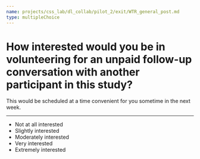 ```yaml
---
name: projects/css_lab/dl_collab/pilot_2/exit/WTR_general_post.md
type: multipleChoice
---
```


# How interested would you be in volunteering for an unpaid follow-up conversation with another participant in this study?

This would be scheduled at a time convenient for you sometime in the next week.

---

- Not at all interested
- Slightly interested
- Moderately interested
- Very interested
- Extremely interested
